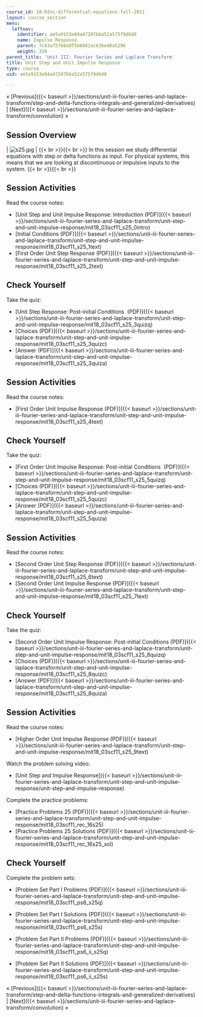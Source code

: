 ```yaml
---
course_id: 18-03sc-differential-equations-fall-2011
layout: course_section
menu:
  leftnav:
    identifier: ae5a9153e84a47207bba52a575f9d6d8
    name: Impulse Response
    parent: 7c43a75f68ddf5b6042ac63be40a5296
    weight: 330
parent_title: 'Unit III: Fourier Series and Laplace Transform'
title: Unit Step and Unit Impulse Response
type: course
uid: ae5a9153e84a47207bba52a575f9d6d8

---
```


« [Previous]({{< baseurl >}}/sections/unit-iii-fourier-series-and-laplace-transform/step-and-delta-functions-integrals-and-generalized-derivatives) | [Next]({{< baseurl >}}/sections/unit-iii-fourier-series-and-laplace-transform/convolution) »

Session Overview
----------------

| ![s25.jpg](/coursemedia/18-03sc-differential-equations-fall-2011/e7e6468672378153a9568cc069799258_s25.jpg) |  {{< br >}}{{< br >}} In this session we study differential equations with step or delta functions as input. For physical systems, this means that we are looking at discontinuous or impulsive inputs to the system. {{< br >}}{{< br >}}  

Session Activities
------------------

Read the course notes:

*   [Unit Step and Unit Impulse Response: Introduction (PDF)]({{< baseurl >}}/sections/unit-iii-fourier-series-and-laplace-transform/unit-step-and-unit-impulse-response/mit18_03scf11_s25_0intro)
*   [Initial Conditions (PDF)]({{< baseurl >}}/sections/unit-iii-fourier-series-and-laplace-transform/unit-step-and-unit-impulse-response/mit18_03scf11_s25_1text)
*   [First Order Unit Step Response (PDF)]({{< baseurl >}}/sections/unit-iii-fourier-series-and-laplace-transform/unit-step-and-unit-impulse-response/mit18_03scf11_s25_2text)

Check Yourself
--------------

Take the quiz:

*   [Unit Step Response: Post-initial Conditions  (PDF)]({{< baseurl >}}/sections/unit-iii-fourier-series-and-laplace-transform/unit-step-and-unit-impulse-response/mit18_03scf11_s25_3quizq)
*   [Choices (PDF)]({{< baseurl >}}/sections/unit-iii-fourier-series-and-laplace-transform/unit-step-and-unit-impulse-response/mit18_03scf11_s25_3quizc)
*   [Answer (PDF)]({{< baseurl >}}/sections/unit-iii-fourier-series-and-laplace-transform/unit-step-and-unit-impulse-response/mit18_03scf11_s25_3quiza)

Session Activities
------------------

Read the course notes:

*   [First Order Unit Impulse Response (PDF)]({{< baseurl >}}/sections/unit-iii-fourier-series-and-laplace-transform/unit-step-and-unit-impulse-response/mit18_03scf11_s25_4text)

Check Yourself
--------------

Take the quiz:

*   [First Order Unit Impulse Response: Post-initial Conditions  (PDF)]({{< baseurl >}}/sections/unit-iii-fourier-series-and-laplace-transform/unit-step-and-unit-impulse-response/mit18_03scf11_s25_5quizq)
*   [Choices (PDF)]({{< baseurl >}}/sections/unit-iii-fourier-series-and-laplace-transform/unit-step-and-unit-impulse-response/mit18_03scf11_s25_5quizc)
*   [Answer (PDF)]({{< baseurl >}}/sections/unit-iii-fourier-series-and-laplace-transform/unit-step-and-unit-impulse-response/mit18_03scf11_s25_5quiza)

Session Activities
------------------

Read the course notes:

*   [Second Order Unit Step Response (PDF)]({{< baseurl >}}/sections/unit-iii-fourier-series-and-laplace-transform/unit-step-and-unit-impulse-response/mit18_03scf11_s25_6text)
*   [Second Order Unit Impulse Response (PDF)]({{< baseurl >}}/sections/unit-iii-fourier-series-and-laplace-transform/unit-step-and-unit-impulse-response/mit18_03scf11_s25_7text)

Check Yourself
--------------

Take the quiz:

*   [Second Order Unit Impulse Response: Post-initial Conditions (PDF)]({{< baseurl >}}/sections/unit-iii-fourier-series-and-laplace-transform/unit-step-and-unit-impulse-response/mit18_03scf11_s25_8quizq)
*   [Choices (PDF)]({{< baseurl >}}/sections/unit-iii-fourier-series-and-laplace-transform/unit-step-and-unit-impulse-response/mit18_03scf11_s25_8quizc)
*   [Answer (PDF)]({{< baseurl >}}/sections/unit-iii-fourier-series-and-laplace-transform/unit-step-and-unit-impulse-response/mit18_03scf11_s25_8quiza)

Session Activities
------------------

Read the course notes:

*   [Higher Order Unit Impulse Response (PDF)]({{< baseurl >}}/sections/unit-iii-fourier-series-and-laplace-transform/unit-step-and-unit-impulse-response/mit18_03scf11_s25_9text)

Watch the problem solving video:

*   [Unit Step and Impulse Response]({{< baseurl >}}/sections/unit-iii-fourier-series-and-laplace-transform/unit-step-and-unit-impulse-response/unit-step-and-impulse-response)

Complete the practice problems:

*   [Practice Problems 25 (PDF)]({{< baseurl >}}/sections/unit-iii-fourier-series-and-laplace-transform/unit-step-and-unit-impulse-response/mit18_03scf11_rec_16s25)
*   [Practice Problems 25 Solutions (PDF)]({{< baseurl >}}/sections/unit-iii-fourier-series-and-laplace-transform/unit-step-and-unit-impulse-response/mit18_03scf11_rec_16s25_sol)

Check Yourself
--------------

Complete the problem sets:

*   [Problem Set Part I Problems (PDF)]({{< baseurl >}}/sections/unit-iii-fourier-series-and-laplace-transform/unit-step-and-unit-impulse-response/mit18_03scf11_ps6_s25q)
*   [Problem Set Part I Solutions (PDF)]({{< baseurl >}}/sections/unit-iii-fourier-series-and-laplace-transform/unit-step-and-unit-impulse-response/mit18_03scf11_ps6_s25s)
  
*   [Problem Set Part II Problems (PDF)]({{< baseurl >}}/sections/unit-iii-fourier-series-and-laplace-transform/unit-step-and-unit-impulse-response/mit18_03scf11_ps6_ii_s25q)
*   [Problem Set Part II Solutions (PDF)]({{< baseurl >}}/sections/unit-iii-fourier-series-and-laplace-transform/unit-step-and-unit-impulse-response/mit18_03scf11_ps6_ii_s25s)

« [Previous]({{< baseurl >}}/sections/unit-iii-fourier-series-and-laplace-transform/step-and-delta-functions-integrals-and-generalized-derivatives) | [Next]({{< baseurl >}}/sections/unit-iii-fourier-series-and-laplace-transform/convolution) »